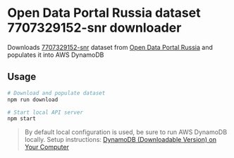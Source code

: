 # Open Data Portal Russia dataset 7707329152-snr downloader

Downloads [7707329152-snr](https://data.gov.ru/opendata/7707329152-snr) dataset from [Open Data Portal Russia](https://data.gov.ru) and populates it into AWS DynamoDB

## Usage

```bash
# Download and populate dataset
npm run download

# Start local API server
npm start
```

> By default local configuration is used, be sure to run AWS DynamoDB locally. Setup instructions: [DynamoDB (Downloadable Version) on Your Computer](https://docs.aws.amazon.com/amazondynamodb/latest/developerguide/DynamoDBLocal.DownloadingAndRunning.html)
